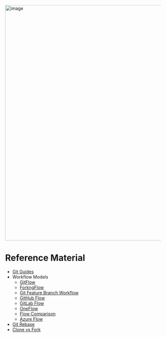 <img width="760" alt="image" src="https://media.github.ibm.com/user/15905/files/aca3a780-479f-11ea-91ef-9d7b2700d4c9">

# Reference Material

* [Git Guides](https://guides.github.com/)
* Workflow Models
  * [GitFlow](https://www.atlassian.com/git/tutorials/comparing-workflows/gitflow-workflow)
  * [ForkngFlow](https://www.atlassian.com/git/tutorials/comparing-workflows/forking-workflow)
  * [Git Feature Branch Workflow](https://www.atlassian.com/git/tutorials/comparing-workflows/feature-branch-workflow)
  * [GitHub Flow](https://guides.github.com/introduction/flow/)
  * [GitLab Flow](https://about.gitlab.com/blog/2014/09/29/gitlab-flow/)
  * [OneFlow](https://www.endoflineblog.com/oneflow-a-git-branching-model-and-workflow)
  * [Flow Comparison](https://medium.com/@patrickporto/4-branching-workflows-for-git-30d0aaee7bf)
  * [Azure Flow](https://docs.microsoft.com/en-us/azure/devops/repos/git/git-branching-guidance?view=azure-devops)
* [Git Rebase](https://www.atlassian.com/git/tutorials/rewriting-history/git-rebase)
* [Clone vs Fork](https://thenewstack.io/getting-legit-with-git-and-github-cloning-and-forking/)
